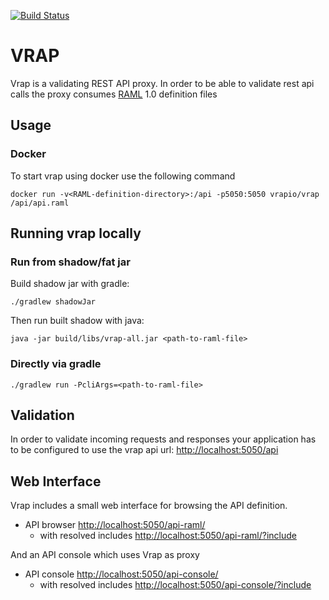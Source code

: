 [![Build Status](https://travis-ci.com/vrapio/vrap.svg?branch=master)](https://travis-ci.com/vrapio/vrap)

# VRAP
 
Vrap is a validating REST API proxy. In order to be able to validate rest api calls the proxy consumes [RAML](http://raml.org/) 1.0 definition files

## Usage

### Docker

To start vrap using docker use the following command

```
docker run -v<RAML-definition-directory>:/api -p5050:5050 vrapio/vrap /api/api.raml 
```

## Running vrap locally

### Run from shadow/fat jar

Build shadow jar with gradle:

```
./gradlew shadowJar
```

Then run built shadow with java:

```
java -jar build/libs/vrap-all.jar <path-to-raml-file>
```

### Directly via gradle

```
./gradlew run -PcliArgs=<path-to-raml-file>
```

## Validation

In order to validate incoming requests and responses your application has to be configured to use the vrap api url: [http://localhost:5050/api]()

## Web Interface

Vrap includes a small web interface for browsing the API definition.

- API browser [http://localhost:5050/api-raml/]()
    - with resolved includes [http://localhost:5050/api-raml/?include]()

And an API console which uses Vrap as proxy

- API console [http://localhost:5050/api-console/]()
    - with resolved includes [http://localhost:5050/api-console/?include]()
